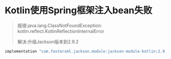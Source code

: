 # Kotlin使用Spring框架注入bean失败
> 报错:java.lang.ClassNotFoundException: kotlin.reflect.KotlinReflectionInternalError  
>
>解决:升级Jackson版本到2.9.2

```groovy
implementation "com.fasterxml.jackson.module:jackson-module-kotlin:2.9.5"
```

